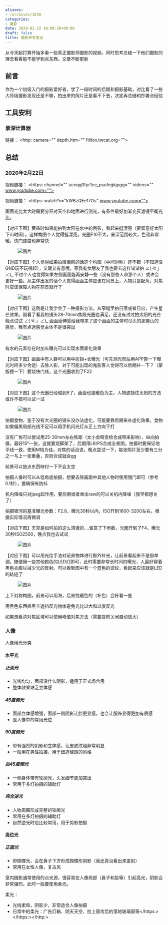 ```yaml
---
aliases:
- /archives/1030
categories:
- 摄影
date: 2020-02-22 10:00:28+00:00
draft: false
title: 摄影参考笔记
---
```


从今天起打算开始多看一些真正摄影师摄影的视频，同时思考总结一下他们摄影的理念看看能不能学到点东西。文章不断更新





## 前言

作为一个初级入门的摄影爱好者，学了一段时间的后期和摄影基础，对比看了一些大师级摄影发现还是不够，拍出来的照片还是看不下去，决定再总结和抄袭点经验

## 工具安利

### 景深计算器

链接： <http: camera="" depth.htm="" filitov.twcat.org=""> 

## 总结

### 2020年2月22日

视频链接： <https: channel="" ucvqg0fyr1ce_psufegkjpgg="" videos="" www.youtube.com=""> 

视频链接： <https: watch?v="kWBzQEe17Os" www.youtube.com=""> 

画面光比太大时需要分开对天空和地面进行测光，有条件最好加渐变灰滤镜平衡光比。

【对应下图】黄昏时如果能拍到太阳在水中的倒影，看起来挺漂亮（要留意好太阳下山时间）。这样构图个人觉得挺漂亮。光圈F10不大，景深范围较大，色温非常暖，快门速度也非常快<figure class="wp-block-image size-large">

![图片](./image-46.png)
 </figure> 

【对应下图】个人觉得如果拍情侣照的话这个构图（中间对称）还不错（不知道没GND玩不玩得起），又暖又有意境，等我有女朋友了我也要去这样试试拍 ∠( ᐛ 」∠)_ 不过个人也觉得如果左侧画面能再安静一些（没有那些人和那个人）或许会更好一些。从主体出发的话个人觉得画面主体应该在风景上，人物只是配角，对焦时应该保障人物在前景就行了<figure class="wp-block-image size-large">

![图片](./image-47.png)
 </figure> 

【对应下图】这倒是让我学会了一种摄影方法，从窄缝里拍日落或者日出，产生星芒效果。刚看了看我的镜头28-70mm焦段光圈也满足，还没有试过拍太阳的光芒晚点试试 ∠( ᐛ 」∠)_ 画面延伸感给我带来了这个画面的主体时尽头的那座山的感觉，我有点迷感觉主体不是很突出<figure class="wp-block-image size-large">

![图片](./image-48.png)
 </figure> 

有水的元素存在时加长曝光可以实现水面雾化效果

【对应下图】画面中有人群可以用中灰镜+长曝光（可先测光然后用APP算一下曝光时间多少合适）去除人影，对于可能出现的鬼影客人觉得可以后期补一下？（蒙版擦一下）要烧快门线，这个光圈收到了F22<figure class="wp-block-image size-large">

![图片](./image-49.png)
 </figure> 

【对应下图】这个光圈已经缩到9了，画面也是暖色为主，人物遮挡住太阳的方法或许不错可以试一试<figure class="wp-block-image size-large">

![图片](./image-50.png)
 </figure> 

拍摄食物，鉴于没有大光圈的镜头没办法虚化，可能要靠后期来补虚化效果。食物如果偏黑局部光线不足可以用手机闪光灯从正上方向下打

没有广角可以尝试用25-30mm左右焦距（太小会畸变给合成带来影响），纵向拍摄，最好15°一张，这就要烧脚架了，后期用LR/PS合成全景图。拍摄时要保证地平线一致，使用M档为佳，对焦的话没说，晚点尝试一下，每张照片至少要有三分之一与上一张重叠，否则合成就会gg

前景可以放点东西映衬一下不会太空

拍摄人像时可以从低角度拍摄，想要去除画面中其他人物时使用慢门即可（参考0.1秒），要确保有防抖

机内降噪只对jpeg起作用，要后期或者单出raw的可以关机内降噪（我早都想关了）

拍摄银河的基准曝光参数：F2.8，曝光30秒以内，ISO开到1600-3200左右，根据实际情况再微调

【对应下图】天空是如何拍的这么清澈的….留意了下参数，光圈开到了F4，曝光30秒ISO2500，晚点我也去试试<figure class="wp-block-image size-large">

![图片](./image-51.png)
 </figure> 

【对应下图】可以用光绘手法对前景物体进行额外补光，让前景看起来不是很单调。随便用一些其他颜色的LED灯即可，此时需要非常长时间的曝光，人最好穿着黑色衣服以减少光的反射。可以看到图中有一个蓝色的波纹，看起来应该就是LED的轨迹了<figure class="wp-block-image size-large">

![图片](./image-52.png)
 </figure> 

上下对称构图，前景可以用海，后景找暖色的（补色）会好看一些

用黑色东西摇黑卡遮挡反光物体避免光比过大和过度反光

如果想看清对焦区域可以使用峰值对焦方法（需要提前关闭自动放大）

### 人像

人像用光分类

#### 水平光

##### 正面光

  * 光线均匀，面部没什么阴影，适用于正式场合用
  * 整体效果缺乏立体感

##### 45度侧光

  * 面部立体感增强，面部一侧阴影让脸更显瘦，也会让服饰显得更加有质感
  * 是人像中的常用光位

##### 90度侧光

  * 带有强烈的阴影和立体感，让皮肤纹理非常明显
  * 一般用在男性拍摄，用于塑造硬朗的风格

##### 后45度侧光

  * 一侧身体带有轮廓光，头发细节更加突出
  * 常用于多灯拍摄的辅助灯

##### 完全逆光

  * 人物周围形成完整的轮廓光
  * 常用在多灯拍摄的辅助灯
  * 自然逆光时也比较常用，用于剪影拍摄

#### 高位光

##### 正面光

  * 即蝴蝶光，会在鼻子下方形成蝴蝶形阴影（我还真没看出来差别）
  * 常用在女性人像，复古风

室内摄影通常使用的点光源，很容易在人像局部（鼻子和脸等）引起高光，阴影会非常强烈，此时一般要使用柔光。

柔光：

  * 光线柔和，阴影少，非常适合人像拍摄
  * 日常中的柔光：广告灯箱、阴天天空、拉上窗帘后的落地玻璃窗等</https:></https:></http:>